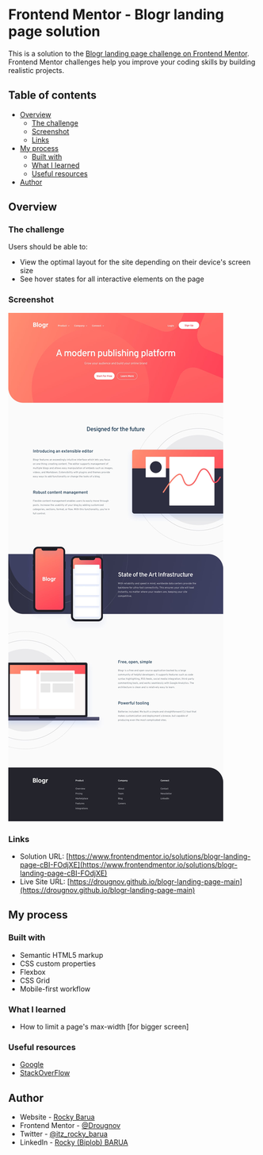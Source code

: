 # Frontend Mentor - Blogr landing page solution

This is a solution to the [Blogr landing page challenge on Frontend Mentor](https://www.frontendmentor.io/challenges/blogr-landing-page-EX2RLAApP). Frontend Mentor challenges help you improve your coding skills by building realistic projects.

## Table of contents

- [Overview](#overview)
  - [The challenge](#the-challenge)
  - [Screenshot](#screenshot)
  - [Links](#links)
- [My process](#my-process)
  - [Built with](#built-with)
  - [What I learned](#what-i-learned)
  - [Useful resources](#useful-resources)
- [Author](#author)

## Overview

### The challenge

Users should be able to:

- View the optimal layout for the site depending on their device's screen size
- See hover states for all interactive elements on the page

### Screenshot

![Blogr landing page's screenshot](./design/desktop-design.jpg)

### Links

- Solution URL: [https://www.frontendmentor.io/solutions/blogr-landing-page-cBI-FOdjXE](https://www.frontendmentor.io/solutions/blogr-landing-page-cBI-FOdjXE)
- Live Site URL: [https://drougnov.github.io/blogr-landing-page-main](https://drougnov.github.io/blogr-landing-page-main)

## My process

### Built with

- Semantic HTML5 markup
- CSS custom properties
- Flexbox
- CSS Grid
- Mobile-first workflow

### What I learned

- How to limit a page's max-width [for bigger screen]

### Useful resources

- [Google](https://www.google.com)
- [StackOverFlow](https://stackoverflow.com)

## Author

- Website - [Rocky Barua](https://rockybarua.netlify.app)
- Frontend Mentor - [@Drougnov](https://www.frontendmentor.io/profile/Drougnov)
- Twitter - [@itz_rocky_barua](https://twitter.com/itz_rocky_barua)
- LinkedIn - [Rocky (Biplob) BARUA](https://www.linkedin.com/in/rockybarua)
